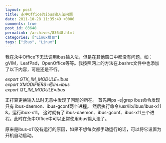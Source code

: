 ```yaml
---
layout: post
title: 永中Office的ibus输入法问题
date: 2011-10-28 11:35:49 +0000
comments: true
post_id: 83648
permalink: /archives/83648.html
categories: ["Linux栏目"]
tags: ["ibus", "Linux"]
---
```


我在永中Office下无法调用ibus输入法，但是在其他窗口中都没有问题，如：gVIM，LeafPad，OpenOffice等等。我按照网上的方法在.bashrc文件中也添加了以下内容，可是还是不行。

<em>export GTK_IM_MODULE=ibus</em>  
<em> export XMODIFIERS=@im=ibus</em>  
<em> export QT_IM_MODULE=ibus</em>  

正打算更换输入法时无意中发现了问题的所在。
首先用ps -e|grep ibus命令发现只有 ibus-daemon、ibus-gconf两个进程。
然后执行命令/usr/lib/ibus/ibus-x11 &amp;，运行ibux-x11。 这时就有了 ibus-daemon、ibus-gconf、ibus-x11三个进程。此时在永中Office中可以正常使用ibus输入法了。

原来是ibus-x11没有运行的原因，如果不想每次都手动运行的话，可以将它设置为开机自动启动。
